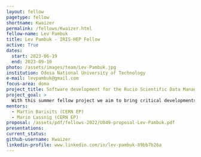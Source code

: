 ```yaml
---
layout: fellow
pagetype: fellow
shortname: Kwaizer
permalink: /fellows/Kwaizer.html
fellow-name: Lev Pambuk
title: Lev Pambuk - IRIS-HEP Fellow
active: True
dates:
  start: 2023-06-19
  end: 2023-09-10
photo: /assets/images/team/Lev-Pambuk.jpg
institution: Odesa National University of Technology
e-mail: levpambuk@gmail.com
focus-area: doma
project_title: Software development for the Rucio Scientific Data Management system
project_goal: >
  With this summer fellow project we aim to bring critical developments to the common parts of Rucio, shared by many communities and experiments.
mentors:
  - Martin Barisits (CERN EP)
  - Mario Lassnig (CERN EP)
proposal: /assets/pdf/fellows-2022/U049-proposal-Lev-Pambuk.pdf
presentations:
current_status:
github-username: Kwaizer
linkedin-profile: www.linkedin.com/in/lev-pambuk-89bb7b26a
---
```

